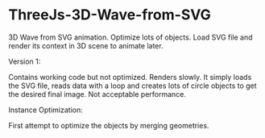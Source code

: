 # ThreeJs-3D-Wave-from-SVG
3D Wave from SVG animation. Optimize lots of objects. Load SVG file and render its context in 3D scene to animate later.

Version 1:

Contains working code but not optimized. Renders slowly. It simply loads the SVG file, reads data with a loop and creates lots of circle objects to get the desired final image. Not acceptable performance.

Instance Optimization:

First attempt to optimize the objects by merging geometries.
